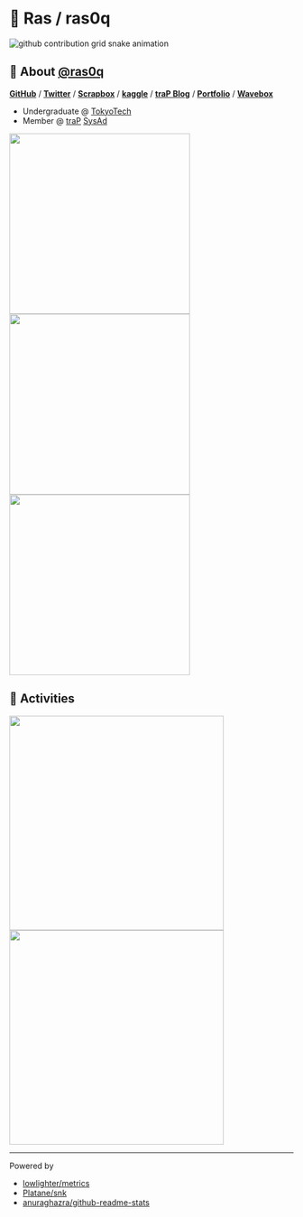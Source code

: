 # :art: Ras / ras0q

<picture>
  <source
    media="(prefers-color-scheme: dark)"
    srcset="https://gist.githubusercontent.com/ras0q/516152e14bb724ad66abe542935668ab/raw/github-snake-dark.svg"
  />
  <source
    media="(prefers-color-scheme: light)"
    srcset="https://gist.githubusercontent.com/ras0q/516152e14bb724ad66abe542935668ab/raw/github-snake.svg"
  />
  <img
    alt="github contribution grid snake animation"
    src="https://gist.githubusercontent.com/ras0q/516152e14bb724ad66abe542935668ab/raw/github-snake.svg"
  />
</picture>

## :guitar: About [@ras0q](https://github.com/ras0q)

**[GitHub](https://github.com/ras0q)** / **[Twitter](https://twitter.com/ras0q)** / **[Scrapbox](https://scrapbox.io/ras0q)** / **[kaggle](https://kaggle.com/ras0qq)** / **[traP Blog](https://trap.jp/author/ras)** / **[Portfolio](https://ras.place)** / **[Wavebox](https://wavebox.me/wave/d58h07na1fd2iwcf/)**

- Undergraduate @ [TokyoTech](https://educ.titech.ac.jp/ict/)
- Member @ [traP](https://trap.jp/) [SysAd](https://github.com/traPtitech)

<a href="https://github.com/ras0q/ras0q">
  <img
    src="https://github-readme-stats-ras0q.vercel.app/api/pin/?username=ras0q&repo=ras0q&show_owner=true"
    width="320px"
    height="auto"
  />
</a><a href="https://github.com/ras0q/dotfiles">
  <img
    src="https://github-readme-stats-ras0q.vercel.app/api/pin/?username=ras0q&repo=dotfiles&show_owner=true"
    width="320px"
    height="auto"
  />
</a><a href="https://github.com/ras0q/ras.place">
  <img
    src="https://github-readme-stats-ras0q.vercel.app/api/pin/?username=ras0q&repo=ras.place&show_owner=true"
    width="320px"
    height="auto"
  />
</a>

## :tada: Activities

<img
  src="https://gist.githubusercontent.com/ras0q/516152e14bb724ad66abe542935668ab/raw/activity1.svg"
  width="380px"
/><img
  src="https://gist.githubusercontent.com/ras0q/516152e14bb724ad66abe542935668ab/raw/activity2.svg"
  width="380px"
/>

---

Powered by

- [lowlighter/metrics](https://github.com/lowlighter/metrics)
- [Platane/snk](https://github.com/Platane/snk)
- [anuraghazra/github-readme-stats](https://github.com/anuraghazra/github-readme-stats)
